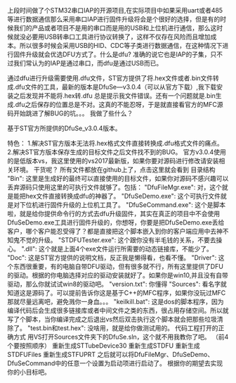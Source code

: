 



上段时间做了个STM32串口IAP的开源项目,在实际项目中如果采用uart或者485等进行数据通信那么采用串口IAP进行固件升级将会是个很好的选择，但是有的时候我们的产品或者项目不是用的串口而是用的USB和上位机进行通信，那么这时候就没必要用USB转串口工具进行协议转换了，这样不仅存在风险而且增加成本。所以很多时候会采用USB的HID、CDC等子类进行数据通信，在这种情况下进行固件升级就会优选DFU方式了。什么是dfu? 准确的说它也是IAP的子集，只不过我们常认为的IAP是通过串口，而dfu是通过USB而已。

通过dfu进行升级需要使用.dfu文件，ST官方提供了将.hex文件或者.bin文件转成.dfu文件的工具，最新的版本是DfuSe—v3.0.4（可以从官方下载）,我下载安装之后发现并不能将.hex转.dfu 总是提示我文件错误。还有一个问题就是.bin生成.dfu之后保存的位置总是不对。这真的不能忍呀，于是就直接看官方的MFC源码开始跳进了解BUG的坑。。。
我做了些什么？

基于ST官方所提供的DfuSe_v3.0.4版本。

特色：
1.解决ST官方版本无法将.hex格式文件直接转换成.dfu格式文件的痛点。
2.解决ST官方版本保存生成的目标文件之后文件找不到的BUG。
官方v3.0.4使用的是低版本vs，我这里使用的vs2017最新版，如果你要对源码进行修改请安装相关环境。
干货呢？
所有文件都放在github上了，点击这里就会看到
目录结构
"Bin": 这里是生成好的最终可以直接使用的目标文件，如果你对源码不感兴趣可以丢弃源码只使用这里的可执行文件就够了。包括：
"DfuFileMgr.exe": 对，这个就是能把hex文件直接转换成dfu的神器了。
"DfuSeDemo.exe": 这个可执行文件就是对下位机进行固件升级的上位机工具了。
"DfuSeCommand.exe": 这个是脚本啦，就是给你提供命令行的方式去dfu升级固件，其实在真正的项目中不会使用DfuSeDemo.exe工具进行固件升级的，你想呀，你要是把DfuSeDemo.exe丢给客户，哪个客户能忍受得了？都是直接把这个脚本嵌入到你的客户端应用中去神不知鬼不觉的升级。
"STDFUTester.exe": 这个跟你没有半毛钱的关系，不要去操心。
".dll": 这个就是上面4个exe文件运行所需要的动态链接库，不能少了。
"Doc": 这是ST官方提供的说明文档，反正我是懒得看，也看不懂。
"Driver": 这个东西很重要，有的电脑自带DFU驱动，但有很多就不行，所有这里提供了DFU的驱动。根据的你电脑选择对应的驱动安装就好了。如果你是win10,并且没有自带驱动，那么你就试试win8的驱动吧。
"version.txt": 你懂得
"Sources": 看名字就知道这是源码了。可以提前告诉你这是基于C++的MFC程序，如果你没玩过MFC那就尽量远离吧，避免溅你一身血。。。
"keilkill.bat": 这是dos的脚本程序，因为编译代码后会生成很多链接库或者中间文件之类的东西，很占用存储空间。所以就写了个脚本，当你编译完成之后退出vs然后双击执行这个脚本就会把那些垃圾清除了。
"test.bin和test.hex": 没啥用，就是给你做测试用的。
代码工程打开的正确方式
用VS打开Sources文件夹下的DfuSe.sln，这个就不用我教你了吧。
（前4个要按照顺序）
重新生成STTubeDevice30
重新生成STDFU
重新生成STDFUFiles
重新生成STFUPRT
之后就可以将DfuFileMgr、DfuSeDemo、DfuSeCommand中的任意一个设置为启动项进行启动了。
根据你的期望去实现你的小目标吧。





